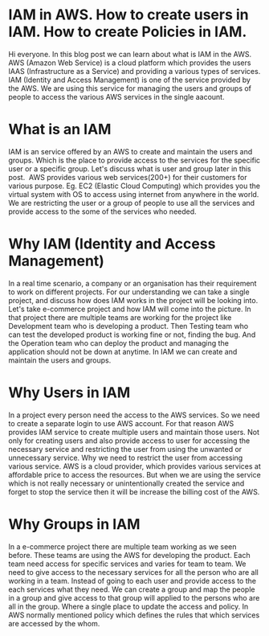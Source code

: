 # IAM in AWS. How to create users in IAM. How to create Policies in IAM.
Hi everyone. In this blog post we can learn about what is IAM in the AWS. AWS (Amazon Web Service) is a cloud platform which provides the users IAAS (Infrastructure as a Service) and providing a various types of services. IAM (Identity and Access Management) is one of the service provided by the AWS. We are using this service for managing the users and groups of people to access the various AWS services in the single aacount.
# What is an IAM
IAM is an service offered by an AWS to create and maintain the users and groups. Which is the place to provide access to the services for the specific user or a specific group. Let's discuss what is user and group later in this post. 
AWS provides various web services(200+) for their customers for various purpose. Eg. EC2 (Elastic Cloud Computing) which provides you the virtual system with OS to access using internet from anywhere in the world. We are restricting the user or a group of people to use all the services and provide access to the some of the services who needed.
# Why IAM (Identity and Access Management)
In a real time scenario, a company or an organisation has their requirement to work on different projects. For our understanding we can take a single project, and discuss how does IAM works in the project will be looking into. Let's take e-commerce project and how IAM will come into the picture.
In that project there are multiple teams are working for the project like Development team who is developing a product. Then Testing team who can test the developed product is working fine or not, finding the bug. And the Operation team who can deploy the product and managing the application should not be down at anytime. In IAM we can create and maintain the users and groups.
# Why Users in IAM
In a project every person need the access to the AWS services. So we need to create a separate login to use AWS account. For that reason AWS provides IAM service to create multiple users and maintain those users. Not only for creating users and also provide access to user for accessing the necessary service and restricting the user from using the unwanted or unnecessary service.
Why we need to restrict the user from accessing various service. AWS is a cloud provider, which provides various services at affordable price to access the resources. But when we are using the service which is not really necessary or unintentionally created the service and forget to stop the service then it will be increase the billing cost of the AWS.
# Why Groups in IAM
In a e-commerce project there are multiple team working as we seen before. These teams are using the AWS for developing the product. Each team need access for specific services and varies for team to team. We need to give access to the necessary services for all the person who are all working in a team. Instead of going to each user and provide access to the each services what they need. We can create a group and map the people in a group and give access to that group will applied to the persons who are all in the group.
Where a single place to update the access and policy. In AWS normally mentioned policy which defines the rules that which services are accessed by the whom.
